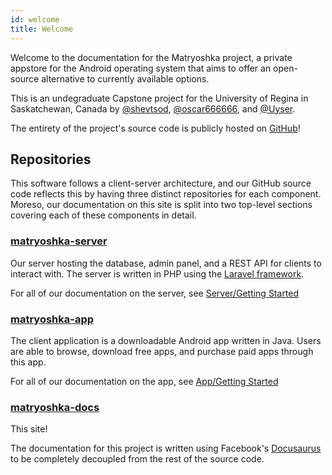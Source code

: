 ```yaml
---
id: welcome
title: Welcome
---
```


Welcome to the documentation for the Matryoshka project, a private appstore for
the Android operating system that aims to offer an open-source alternative to
currently available options.

This is an undegraduate Capstone project for the University of Regina in
Saskatchewan, Canada by [@shevtsod](https://github.com/shevtsod),
[@oscar666666](https://github.com/oscar666666), and [@Uyser](https://github.com/Uyser).

The entirety of the project's source code is publicly hosted on
[GitHub](https://github.com/matryoshkadoll/)!

## Repositories

This software follows a client-server architecture, and our GitHub source code
reflects this by having three distinct repositories for each component. Moreso,
our documentation on this site is split into two top-level sections covering
each of these components in detail.

### [matryoshka-server](https://github.com/matryoshkadoll/matryoshka-server)

Our server hosting the database, admin panel, and a REST API for clients to interact with. The server is written in PHP using the [Laravel framework](https://laravel.com/).

For all of our documentation on the server, see [Server/Getting Started](server/getting-started.md)

### [matryoshka-app](https://github.com/matryoshkadoll/matryoshka-app)

The client application is a downloadable Android app written in Java. Users are
able to browse, download free apps, and purchase paid apps through this app.

For all of our documentation on the app, see [App/Getting Started](app/getting-started.md)

### [matryoshka-docs](https://github.com/matryoshkadoll/matryoshka-docs)

This site!

The documentation for this project is written using Facebook's
[Docusaurus](https://docusaurus.io/en/) to be completely decoupled from the rest
of the source code.
